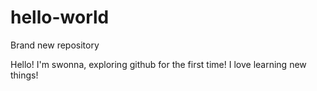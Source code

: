 # hello-world
Brand new repository

Hello! I'm swonna, exploring github for the first time!
I love learning new things!
